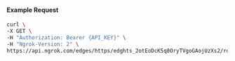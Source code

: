 <!-- Code generated for API Clients. DO NOT EDIT. -->

#### Example Request

```bash
curl \
-X GET \
-H "Authorization: Bearer {API_KEY}" \
-H "Ngrok-Version: 2" \
https://api.ngrok.com/edges/https/edghts_2otEoDcK5q8OryTVgoGAojUzXs2/routes/edghtsrt_2otEoIqhNl63fXYTH3mfssb0SpN/oidc
```
